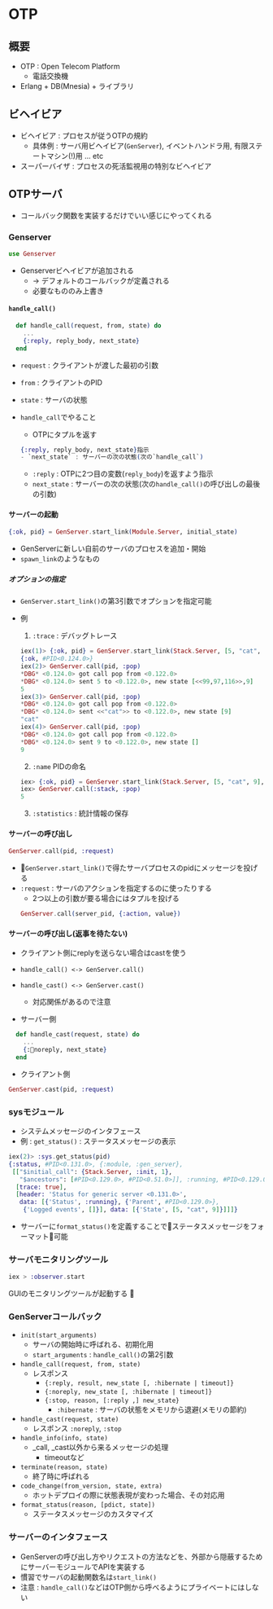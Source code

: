# OTP

## 概要
- OTP : Open Telecom Platform
    - 電話交換機
- Erlang + DB(Mnesia) + ライブラリ

## ビヘイビア
- ビヘイビア : プロセスが従うOTPの規約
    - 具体例 : サーバ用ビヘイビア(`GenServer`), イベントハンドラ用, 有限ステートマシン(!)用 ... etc
- スーパーバイザ : プロセスの死活監視用の特別なビヘイビア

## OTPサーバ
- コールバック関数を実装するだけでいい感じにやってくれる

### Genserver
```elixir
use Genserver
```
- Genserverビヘイビアが追加される
    -  → デフォルトのコールバックが定義される
    - 必要なもののみ上書き

#### `handle_call()`

```elixir
  def handle_call(request, from, state) do
    ...
    {:reply, reply_body, next_state}
  end
```
- `request` : クライアントが渡した最初の引数
- `from` : クライアントのPID
- `state` : サーバの状態


- `handle_call`でやること
    - OTPにタプルを返す

    ```elixir
    {:reply, reply_body, next_state}指示
    - `next_state` : サーバーの次の状態(次の`handle_call`)
    ```
    - `:reply` : OTPに2つ目の変数(`reply_body`)を返すよう指示
    - `next_state` : サーバーの次の状態(次の`handle_call()`の呼び出しの最後の引数)

#### サーバーの起動
```elixir
{:ok, pid} = GenServer.start_link(Module.Server, initial_state)
```
- GenServerに新しい自前のサーバのプロセスを追加・開始
- `spawn_link`のようなもの

##### オプションの指定

- `GenServer.start_link()`の第3引数でオプションを指定可能
- 例
    1. `:trace` : デバッグトレース
    ```elixir
    iex(1)> {:ok, pid} = GenServer.start_link(Stack.Server, [5, "cat", 9], [debug: [:trace]])
    {:ok, #PID<0.124.0>}
    iex(2)> GenServer.call(pid, :pop)
    *DBG* <0.124.0> got call pop from <0.122.0>
    *DBG* <0.124.0> sent 5 to <0.122.0>, new state [<<99,97,116>>,9]
    5
    iex(3)> GenServer.call(pid, :pop)
    *DBG* <0.124.0> got call pop from <0.122.0>
    *DBG* <0.124.0> sent <<"cat">> to <0.122.0>, new state [9]
    "cat"
    iex(4)> GenServer.call(pid, :pop)
    *DBG* <0.124.0> got call pop from <0.122.0>
    *DBG* <0.124.0> sent 9 to <0.122.0>, new state []
    9
    ```

    2. `:name` PIDの命名
    ```elixir
    iex> {:ok, pid} = GenServer.start_link(Stack.Server, [5, "cat", 9], name: :stack)
    iex> GenServer.call(:stack, :pop)
    5
    ```

    3. `:statistics` : 統計情報の保存

#### サーバーの呼び出し
```elixir
GenServer.call(pid, :request)
```
- `GenServer.start_link()`で得たサーバプロセスのpidにメッセージを投げる
- `:request` : サーバのアクションを指定するのに使ったりする
    - 2つ以上の引数が要る場合にはタプルを投げる
    ```elixir
    GenServer.call(server_pid, {:action, value})
    ```

#### サーバーの呼び出し(返事を待たない)

- クライアント側にreplyを送らない場合はcastを使う
- `handle_call() <-> GenServer.call()`
- `handle_cast() <-> GenServer.cast()`
    - 対応関係があるので注意

- サーバー側
```elixir
  def handle_cast(request, state) do
    ...
    {:noreply, next_state}
  end
```

- クライアント側

```elixir
GenServer.cast(pid, :request)
```

### sysモジュール
- システムメッセージのインタフェース
- 例 : `get_status()` : ステータスメッセージの表示
```elixir
iex(2)> :sys.get_status(pid)
{:status, #PID<0.131.0>, {:module, :gen_server},
 [["$initial_call": {Stack.Server, :init, 1},
   "$ancestors": [#PID<0.129.0>, #PID<0.51.0>]], :running, #PID<0.129.0>,
  [trace: true],
  [header: 'Status for generic server <0.131.0>',
   data: [{'Status', :running}, {'Parent', #PID<0.129.0>},
    {'Logged events', []}], data: [{'State', [5, "cat", 9]}]]]}
```

- サーバーに`format_status()`を定義することでステータスメッセージをフォーマット可能

### サーバモニタリングツール
```elixir
iex > :observer.start
```
GUIのモニタリングツールが起動する :clap:

### GenServerコールバック
- `init(start_arguments)`
    - サーバの開始時に呼ばれる、初期化用
    - `start_arguments` : `handle_call()`の第2引数
- `handle_call(request, from, state)`
    - レスポンス
        - `{:reply, result, new_state [, :hibernate | timeout]}`
        - `{:noreply, new_state [, :hibernate | timeout]}`
        - `{:stop, reason, [:reply ,] new_state}`
            - `:hibernate` : サーバの状態をメモリから退避(メモリの節約)
- `handle_cast(request, state)`
    - レスポンス
        `:noreply`, `:stop`
- `handle_info(info, state)`
    - _call, _cast以外から来るメッセージの処理
        - timeoutなど
- `terminate(reason, state)`
    - 終了時に呼ばれる
- `code_change(from_version, state, extra)`
    - ホットデプロイの際に状態表現が変わった場合、その対応用
- `format_status(reason, [pdict, state])`
    - ステータスメッセージのカスタマイズ

### サーバーのインタフェース

- GenServerの呼び出し方やリクエストの方法などを、外部から隠蔽するためにサーバーモジュールでAPIを実装する
- 慣習でサーバの起動関数名は`start_link()`
- 注意 : `handle_call()`などはOTP側から呼べるようにプライベートにはしない